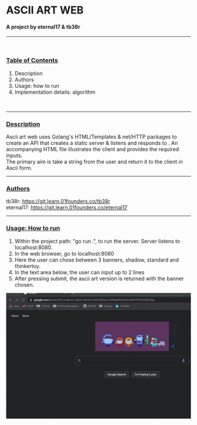 # ASCII ART WEB

#### A project by eternal17 & tb38r
---
</br>

### <ins>Table of Contents</ins>

1.    Description
2.    Authors
3.    Usage: how to run
4.    Implementation details: algorithm
</br>

---

### <ins>Description</ins>

Ascii art web uses Golang's HTML/Templates & net/HTTP packages to create an API that creates a static server & listens and responds to . An accompanying HTML file illustrates the client and provides the required inputs.
</br>
The primary aim is take a string from the user and return it to the client in Ascii form.
</br>

---

### <ins>Authors</ins>
tb38r: https://git.learn.01founders.co/tb38r
</br>
eternal17: https://git.learn.01founders.co/eternal17

---

### <ins>Usage: How to run</ins>

1. Within the project path: "go run .", to run the server. Server listens to localhost:8080.
2. In the web browser, go to localhost:8080
3. Here the user can chose between 3 banners, shadow, standard and thinkertoy.
4. In the text area below, the user can input up to 2 lines
5. After pressing submit, the ascii art version is returned with the banner chosen.

![Usage Demo](ascii.gif)
